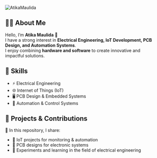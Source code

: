 ![AtikaMaulida](img/github-header-banneratika.png)

## 👩‍💻 About Me
Hello, I’m **Atika Maulida** 👋  
I have a strong interest in **Electrical Engineering, IoT Development, PCB Design, and Automation Systems**.  
I enjoy combining **hardware and software** to create innovative and impactful solutions. 

## 🔧 Skills
- ⚡ Electrical Engineering  
- 🌐 Internet of Things (IoT)  
- 🖥️ PCB Design & Embedded Systems  
- 🤖 Automation & Control Systems  

## 🚀 Projects & Contributions
📂 In this repository, I share:  
- 🔹 IoT projects for monitoring & automation  
- 🔹 PCB designs for electronic systems  
- 🔹 Experiments and learning in the field of electrical engineering  
<!--
**AtikaMaulida/AtikaMaulida** is a ✨ _special_ ✨ repository because its `README.md` (this file) appears on your GitHub profile.

Here are some ideas to get you started:

- 🔭 I’m currently working on ...
- 🌱 I’m currently learning ...
- 👯 I’m looking to collaborate on ...
- 🤔 I’m looking for help with ...
- 💬 Ask me about ...
- 📫 How to reach me: ...
- 😄 Pronouns: ...
- ⚡ Fun fact: ...
-->
